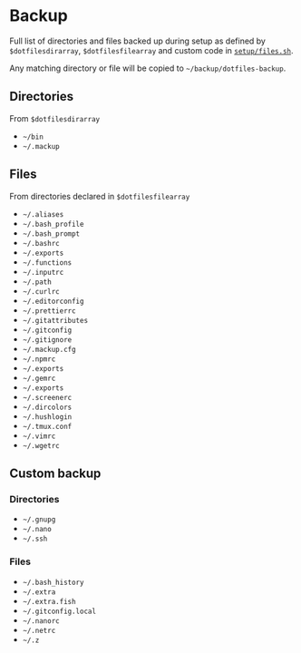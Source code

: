# Backup

Full list of directories and files backed up during setup as defined by `$dotfilesdirarray`, `$dotfilesfilearray` and custom code in [`setup/files.sh`](../setup/files.sh).

Any matching directory or file will be copied to `~/backup/dotfiles-backup`.

## Directories 

From `$dotfilesdirarray`

- `~/bin`
- `~/.mackup`

## Files

From directories declared in `$dotfilesfilearray`

- `~/.aliases`
- `~/.bash_profile`
- `~/.bash_prompt`
- `~/.bashrc`
- `~/.exports`
- `~/.functions`
- `~/.inputrc`
- `~/.path`
- `~/.curlrc`
- `~/.editorconfig`
- `~/.prettierrc`
- `~/.gitattributes`
- `~/.gitconfig`
- `~/.gitignore`
- `~/.mackup.cfg`
- `~/.npmrc`
- `~/.exports`
- `~/.gemrc`
- `~/.exports`
- `~/.screenerc`
- `~/.dircolors`
- `~/.hushlogin`
- `~/.tmux.conf`
- `~/.vimrc`
- `~/.wgetrc`

## Custom backup

### Directories

- `~/.gnupg`
- `~/.nano`
- `~/.ssh`

### Files

- `~/.bash_history`
- `~/.extra`
- `~/.extra.fish`
- `~/.gitconfig.local`
- `~/.nanorc`
- `~/.netrc`
- `~/.z`